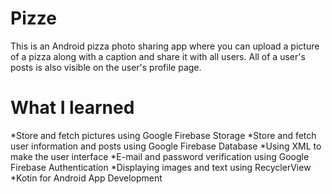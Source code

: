 # Pizze
This is an Android pizza photo sharing app where you can upload a picture of a pizza along with a caption and share it with all users. All of a user's posts is also visible on the user's profile page.

# What I learned
  *Store and fetch pictures using Google Firebase Storage
  *Store and fetch user information and posts using Google Firebase Database
  *Using XML to make the user interface
  *E-mail and password verification using Google Firebase Authentication
  *Displaying images and text using RecyclerView
  *Kotin for Android App Development

